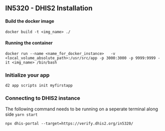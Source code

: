 ## IN5320 - DHIS2 Installation


#### Build the docker image

```shell
docker build -t <img_name> ./
```

#### Running the container

```shell
docker run --name <name_for_docker_instance>   -v <local_volume_absolute_path>:/usr/src/app -p 3000:3000 -p 9999:9999 -it <img_name> /bin/bash
```

### Initialize your app

```shell
d2 app scripts init myfirstapp
```

### Connecting to DHIS2 instance

The following command needs to be running on a seperate terminal along side ```yarn start```

```shell
npx dhis-portal --target=https://verify.dhis2.org/in5320/
```